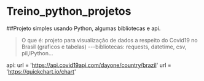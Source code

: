 # Treino_python_projetos
##Projeto simples usando Python, algumas bibliotecas e api.
>O que é: projeto para visualização de dados a respeito do Covid19 no Brasil (graficos e tabelas)
---bibliotecas: requests, datetime, csv, pil,IPython...

api:
url = 'https://api.covid19api.com/dayone/country/brazil'
url = 'https://quickchart.io/chart'


